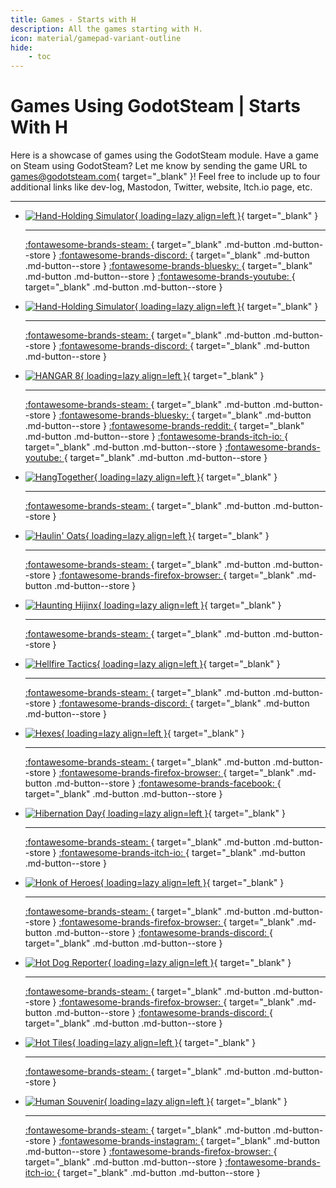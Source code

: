 ```yaml
---
title: Games - Starts with H
description: All the games starting with H.
icon: material/gamepad-variant-outline
hide:
    - toc
---
```


# Games Using GodotSteam | Starts With H

Here is a showcase of games using the GodotSteam module. Have a game on Steam using GodotSteam? Let me know by sending the game URL to [games@godotsteam.com](mailto:games@godotsteam.com){ target="\_blank" }!  Feel free to include up to four additional links like dev-log, Mastodon, Twitter, website, Itch.io page, etc.

---

<div id="games" class="grid cards" markdown>

- [![Hand-Holding Simulator](https://steamcdn-a.akamaihd.net/steam/apps/3292980/header.jpg){ loading=lazy align=left }](https://store.steampowered.com/app/3292980/Hacky/){ target="\_blank" }

	---

	[ :fontawesome-brands-steam: ](https://store.steampowered.com/app/3292980/Hacky/){ target="\_blank" .md-button .md-button--store }
	[ :fontawesome-brands-discord: ](https://discord.gg/P8g8bqqw5F){ target="\_blank" .md-button .md-button--store }
	[ :fontawesome-brands-bluesky: ](https://bsky.app/profile/napasgames.bsky.social){ target="\_blank" .md-button .md-button--store }
	[ :fontawesome-brands-youtube: ](https://www.youtube.com/@napasjet/){ target="\_blank" .md-button .md-button--store }

- [![Hand-Holding Simulator](https://steamcdn-a.akamaihd.net/steam/apps/3228600/header.jpg){ loading=lazy align=left }](https://store.steampowered.com/app/3228600/HandHolding_Simulator/){ target="\_blank" }

	---

	[ :fontawesome-brands-steam: ](https://store.steampowered.com/app/3228600/HandHolding_Simulator/){ target="\_blank" .md-button .md-button--store }
	[ :fontawesome-brands-discord: ](https://discord.com/invite/KKRC3Vwa){ target="\_blank" .md-button .md-button--store }

- [![HANGAR 8](https://steamcdn-a.akamaihd.net/steam/apps/3204650/header.jpg){ loading=lazy align=left }](https://store.steampowered.com/app/3204650/HANGAR_8/){ target="\_blank" }

	---

	[ :fontawesome-brands-steam: ](https://store.steampowered.com/app/3204650/HANGAR_8/){ target="\_blank" .md-button .md-button--store }
	[ :fontawesome-brands-bluesky: ](https://bsky.app/profile/twintaildigital.bsky.social){ target="\_blank" .md-button .md-button--store }
	[ :fontawesome-brands-reddit: ](https://www.reddit.com/r/HANGAR8/){ target="\_blank" .md-button .md-button--store }
	[ :fontawesome-brands-itch-io: ](https://twintaildigital.itch.io/hangar8){ target="\_blank" .md-button .md-button--store }
	[ :fontawesome-brands-youtube: ](https://www.youtube.com/@TwinTailDigital){ target="\_blank" .md-button .md-button--store }

- [![HangTogether](https://steamcdn-a.akamaihd.net/steam/apps/1701400/header.jpg){ loading=lazy align=left }](https://store.steampowered.com/app/1701400/HangTogether/){ target="\_blank" }

	---

	[ :fontawesome-brands-steam: ](https://store.steampowered.com/app/1701400/HangTogether/){ target="\_blank" .md-button .md-button--store }

- [![Haulin' Oats](https://steamcdn-a.akamaihd.net/steam/apps/1254770/header.jpg){ loading=lazy align=left }](https://store.steampowered.com/app/1254770/Haulin_Oats/){ target="\_blank" }

	---

	[ :fontawesome-brands-steam: ](https://store.steampowered.com/app/1254770/Haulin_Oats/){ target="\_blank" .md-button .md-button--store }
	[ :fontawesome-brands-firefox-browser: ](https://coaguco.com/games/hauling){ target="\_blank" .md-button .md-button--store }

- [![Haunting Hijinx](https://steamcdn-a.akamaihd.net/steam/apps/2499500/header.jpg){ loading=lazy align=left }](https://store.steampowered.com/app/2499500/Haunting_Hijinx/){ target="\_blank" }

	---

	[ :fontawesome-brands-steam: ](https://store.steampowered.com/app/2499500/Haunting_Hijinx/){ target="\_blank" .md-button .md-button--store }

- [![Hellfire Tactics](https://steamcdn-a.akamaihd.net/steam/apps/1360940/header.jpg){ loading=lazy align=left }](https://store.steampowered.com/app/1360940/Hellfire_Tactics/){ target="\_blank" }

	---

	[ :fontawesome-brands-steam: ](https://store.steampowered.com/app/1360940/Hellfire_Tactics/){ target="\_blank" .md-button .md-button--store }
	[ :fontawesome-brands-discord: ](https://discord.gg/hTtTpGVHCU){ target="\_blank" .md-button .md-button--store }

- [![Hexes](https://steamcdn-a.akamaihd.net/steam/apps/1977770/header.jpg){ loading=lazy align=left }](https://store.steampowered.com/app/1977770/Hexes/){ target="\_blank" }

	---

	[ :fontawesome-brands-steam: ](https://store.steampowered.com/app/1977770/Hexes/){ target="\_blank" .md-button .md-button--store }
	[ :fontawesome-brands-firefox-browser: ](https://elektri.ca){ target="\_blank" .md-button .md-button--store }
	[ :fontawesome-brands-facebook: ](https://www.facebook.com/elektricanada){ target="\_blank" .md-button .md-button--store }

- [![Hibernation Day](https://steamcdn-a.akamaihd.net/steam/apps/2331870/header.jpg){ loading=lazy align=left }](https://store.steampowered.com/app/2331870/Hibernation_Day/){ target="\_blank" }

	---

	[ :fontawesome-brands-steam: ](https://store.steampowered.com/app/2331870/Hibernation_Day/){ target="\_blank" .md-button .md-button--store }
	[ :fontawesome-brands-itch-io: ](https://ariorick.itch.io/hibernation-day){ target="\_blank" .md-button .md-button--store }

- [![Honk of Heroes](https://steamcdn-a.akamaihd.net/steam/apps/2658580/header.jpg){ loading=lazy align=left }](https://store.steampowered.com/app/2658580/Honk_of_Heroes/){ target="\_blank" }

	---

	[ :fontawesome-brands-steam: ](https://store.steampowered.com/app/2658580/Honk_of_Heroes/){ target="\_blank" .md-button .md-button--store }
	[ :fontawesome-brands-firefox-browser: ](https://honkofheroes.com/){ target="\_blank" .md-button .md-button--store }
	[ :fontawesome-brands-discord: ](https://discord.com/invite/rjZm2V5aFS){ target="\_blank" .md-button .md-button--store }

- [![Hot Dog Reporter](https://steamcdn-a.akamaihd.net/steam/apps/2605350/header.jpg){ loading=lazy align=left }](https://store.steampowered.com/app/2605350/Hot_Dog_Reporter/){ target="\_blank" }

	---

	[ :fontawesome-brands-steam: ](https://store.steampowered.com/app/2605350/Hot_Dog_Reporter/){ target="\_blank" .md-button .md-button--store }
	[ :fontawesome-brands-firefox-browser: ](https://exquisitetrash.club/){ target="\_blank" .md-button .md-button--store }
	[ :fontawesome-brands-discord: ](https://discord.gg/qzGVXuqYQt){ target="\_blank" .md-button .md-button--store }

- [![Hot Tiles](https://steamcdn-a.akamaihd.net/steam/apps/1365540/header.jpg){ loading=lazy align=left }](https://store.steampowered.com/app/1365540/Hot_Tiles/){ target="\_blank" }

	---

	[ :fontawesome-brands-steam: ](https://store.steampowered.com/app/1365540/Hot_Tiles/){ target="\_blank" .md-button .md-button--store }

- [![Human Souvenir](https://steamcdn-a.akamaihd.net/steam/apps/2817970/header.jpg){ loading=lazy align=left }](https://store.steampowered.com/app/2817970/Human_Souvenir/){ target="\_blank" }

	---

	[ :fontawesome-brands-steam: ](https://store.steampowered.com/app/2817970/Human_Souvenir/){ target="\_blank" .md-button .md-button--store }
	[ :fontawesome-brands-instagram: ](https://www.instagram.com/shaman.garage/){ target="\_blank" .md-button .md-button--store }
	[ :fontawesome-brands-firefox-browser: ](http://www.shamangarage.com/){ target="\_blank" .md-button .md-button--store }
	[ :fontawesome-brands-itch-io: ](https://shamangarage.itch.io){ target="\_blank" .md-button .md-button--store }

</div>